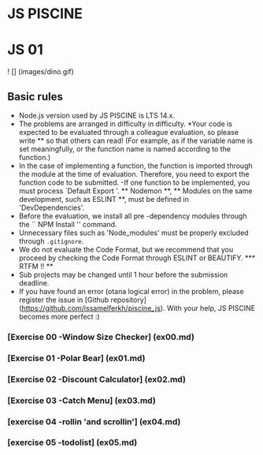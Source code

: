 # JS PISCINE

# JS 01

! [] (images/dino.gif)

## Basic rules

* Node.js version used by JS PISCINE is LTS 14.x.
* The problems are arranged in difficulty in difficulty.
*Your code is expected to be evaluated through a colleague evaluation, so please write ** so that others can read! (For example, as if the variable name is set meaningfully, or the function name is named according to the function.)
* In the case of implementing a function, the function is imported through the module at the time of evaluation. Therefore, you need to export the function code to be submitted.
  -If one function to be implemented, you must process `Default Export '.
** Nodemon **, ** Modules on the same development, such as ESLINT **, must be defined in 'DevDependencies'.
* Before the evaluation, we install all pre -dependency modules through the `` NPM Install '' command.
* Unnecessary files such as 'Node_modules' must be properly excluded through `.gitignore`.
* We do not evaluate the Code Format, but we recommend that you proceed by checking the Code Format through ESLINT or BEAUTIFY.
*** RTFM !! **
* Sub projects may be changed until 1 hour before the submission deadline.
* If you have found an error (otana logical error) in the problem, please register the issue in [Github repository] (https://github.com/issamelferkh/piscine_js). With your help, JS PISCINE becomes more perfect :)

### [Exercise 00 -Window Size Checker] (ex00.md)
### [Exercise 01 -Polar Bear] (ex01.md)
### [Exercise 02 -Discount Calculator] (ex02.md)
### [Exercise 03 -Catch Menu] (ex03.md)
### [exercise 04 -rollin 'and scrollin'] (ex04.md)
### [exercise 05 -todolist] (ex05.md)